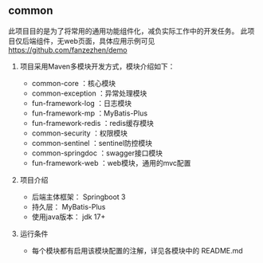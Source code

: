 common
------------------------------------------
此项目目的是为了将常用的通用功能组件化，减负实际工作中的开发任务。
此项目仅后端组件，无web页面，具体应用示例可见 https://github.com/fanzezhen/demo
1. 项目采用Maven多模块开发方式，模块介绍如下：
    * common-core                  ：核心模块
    * common-exception             ：异常处理模块
    * fun-framework-log                   ：日志模块
    * fun-framework-mp                    ：MyBatis-Plus
    * fun-framework-redis                 ：redis缓存模块
    * common-security              ：权限模块
    * common-sentinel              ：sentinel防控模块
    * common-springdoc               ：swagger接口模块
    * fun-framework-web                   ：web模块，通用的mvc配置
   
2. 项目介绍
   * 后端主体框架： Springboot 3
   * 持久层： MyBatis-Plus
   * 使用java版本： jdk 17+
   
3. 运行条件
   * 每个模块都有启用该模块配置的注解，详见各模块中的 README.md
